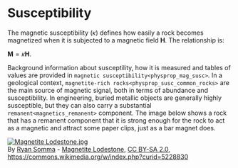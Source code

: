 # Susceptibility

The magnetic susceptibility (*κ*) defines how easily a rock becomes
magnetized when it is subjected to a magnetic field **H**. The
relationship is:

**M** = *κ***H**.

Background information about susceptility, how it is measured and tables
of values are provided in `magnetic susceptibility<physprop_mag_susc>`.
In a geological context,
`magnetite-rich rocks<physprop_susc_common_rocks>` are the main source
of magnetic signal, both in terms of abundance and susceptibility. In
engineering, buried metallic objects are generally highly susceptible,
but they can also carry a substantial `remanent<magnetics_remanent>`
component. The image below shows a rock that has a remanent component
that it is strong enough for the rock to act as a magnetic and attract
some paper clips, just as a bar magnet does.

<p><a href="https://commons.wikimedia.org/wiki/File:Magnetite_Lodestone.jpg#/media/File:Magnetite_Lodestone.jpg"><img alt="Magnetite Lodestone.jpg" src="https://upload.wikimedia.org/wikipedia/commons/thumb/e/e2/Magnetite_Lodestone.jpg/1200px-Magnetite_Lodestone.jpg"></a><br>By <a rel="nofollow" class="external text" href="http://www.flickr.com/people/14405058@N08">Ryan Somma</a> - <a rel="nofollow" class="external text" href="http://www.flickr.com/photos/14405058@N08/2268638529/">Magnetite Lodestone</a>, <a title="Creative Commons Attribution-Share Alike 2.0" href="http://creativecommons.org/licenses/by-sa/2.0">CC BY-SA 2.0</a>, <a href="https://commons.wikimedia.org/w/index.php?curid=5228830">https://commons.wikimedia.org/w/index.php?curid=5228830</a></p>
